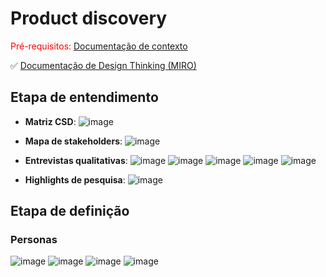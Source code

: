 # Product discovery

<span style="color:red">Pré-requisitos: <a href="01-Contexto.md"> Documentação de contexto</a></span>

✅ [Documentação de Design Thinking (MIRO)](files/processo-dt.pdf)

## Etapa de entendimento

 * **Matriz CSD**: 
![image](https://github.com/user-attachments/assets/9679c6a3-0de3-48cb-8d5a-1e1f0a603dde)

 * **Mapa de stakeholders**:
![image](https://github.com/user-attachments/assets/7709ec16-4f4e-45fd-8be4-9a698caf5c36)

 * **Entrevistas qualitativas**:
![image](https://github.com/user-attachments/assets/af095468-b478-4bb0-9ae9-89a5d349b481)
![image](https://github.com/user-attachments/assets/51e3dc90-651e-467f-a248-666345271905)
![image](https://github.com/user-attachments/assets/3a7d7f91-0fb9-435c-af50-eff1cd7ec7f3)
![image](https://github.com/user-attachments/assets/a487944a-0b15-4fa6-b4af-1d1355d435b4)
![image](https://github.com/user-attachments/assets/4e5f7d5a-c4e2-40d6-a5b3-34ec9eafa6c8)

 * **Highlights de pesquisa**:
![image](https://github.com/user-attachments/assets/af9b28df-73ef-40ef-8bec-62d6ff657dc1)

## Etapa de definição

### Personas

![image](https://github.com/user-attachments/assets/14283f0a-beea-4b44-a2e3-b42246301c23)
![image](https://github.com/user-attachments/assets/b45dc66b-2dd5-4624-afb4-957586921f48)
![image](https://github.com/user-attachments/assets/44aa171c-edff-49da-87fc-95af11bac169)
![image](https://github.com/user-attachments/assets/79985a0b-b6ad-450d-afc1-0d87df7b9666)
